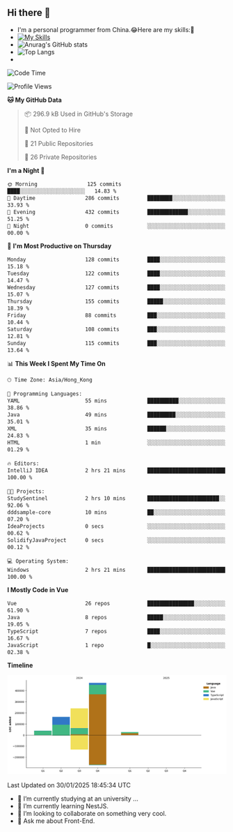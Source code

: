 ## Hi there 👋
- I'm a personal programmer from China.😂Here are my skills:🤔
- [![My Skills](https://skillicons.dev/icons?i=js,html,css,vue,typescript,java,golang)](https://skillicons.dev)
- ![Anurag's GitHub stats](https://github-readme-stats.vercel.app/api?username=FluffyChi-Xing&count_private=true&show_icons=true&theme=radical)
- ![Top Langs](https://github-readme-stats.vercel.app/api/top-langs/?username=FluffyChi-Xing)
- <!--START_SECTION:waka-->
![Code Time](http://img.shields.io/badge/Code%20Time-1%2C072%20hrs%2020%20mins-blue)

![Profile Views](http://img.shields.io/badge/Profile%20Views-14-blue)

**🐱 My GitHub Data** 

> 📦 296.9 kB Used in GitHub's Storage 
 > 
> 🚫 Not Opted to Hire
 > 
> 📜 21 Public Repositories 
 > 
> 🔑 26 Private Repositories 
 > 
**I'm a Night 🦉** 

```text
🌞 Morning                125 commits         ████░░░░░░░░░░░░░░░░░░░░░   14.83 % 
🌆 Daytime                286 commits         ████████░░░░░░░░░░░░░░░░░   33.93 % 
🌃 Evening                432 commits         █████████████░░░░░░░░░░░░   51.25 % 
🌙 Night                  0 commits           ░░░░░░░░░░░░░░░░░░░░░░░░░   00.00 % 
```
📅 **I'm Most Productive on Thursday** 

```text
Monday                   128 commits         ████░░░░░░░░░░░░░░░░░░░░░   15.18 % 
Tuesday                  122 commits         ████░░░░░░░░░░░░░░░░░░░░░   14.47 % 
Wednesday                127 commits         ████░░░░░░░░░░░░░░░░░░░░░   15.07 % 
Thursday                 155 commits         █████░░░░░░░░░░░░░░░░░░░░   18.39 % 
Friday                   88 commits          ███░░░░░░░░░░░░░░░░░░░░░░   10.44 % 
Saturday                 108 commits         ███░░░░░░░░░░░░░░░░░░░░░░   12.81 % 
Sunday                   115 commits         ███░░░░░░░░░░░░░░░░░░░░░░   13.64 % 
```


📊 **This Week I Spent My Time On** 

```text
🕑︎ Time Zone: Asia/Hong_Kong

💬 Programming Languages: 
YAML                     55 mins             ██████████░░░░░░░░░░░░░░░   38.86 % 
Java                     49 mins             █████████░░░░░░░░░░░░░░░░   35.01 % 
XML                      35 mins             ██████░░░░░░░░░░░░░░░░░░░   24.83 % 
HTML                     1 min               ░░░░░░░░░░░░░░░░░░░░░░░░░   01.29 % 

🔥 Editors: 
IntelliJ IDEA            2 hrs 21 mins       █████████████████████████   100.00 % 

🐱‍💻 Projects: 
StudySentinel            2 hrs 10 mins       ███████████████████████░░   92.06 % 
dddsample-core           10 mins             ██░░░░░░░░░░░░░░░░░░░░░░░   07.20 % 
IdeaProjects             0 secs              ░░░░░░░░░░░░░░░░░░░░░░░░░   00.62 % 
SolidifyJavaProject      0 secs              ░░░░░░░░░░░░░░░░░░░░░░░░░   00.12 % 

💻 Operating System: 
Windows                  2 hrs 21 mins       █████████████████████████   100.00 % 
```

**I Mostly Code in Vue** 

```text
Vue                      26 repos            ███████████████░░░░░░░░░░   61.90 % 
Java                     8 repos             █████░░░░░░░░░░░░░░░░░░░░   19.05 % 
TypeScript               7 repos             ████░░░░░░░░░░░░░░░░░░░░░   16.67 % 
JavaScript               1 repo              █░░░░░░░░░░░░░░░░░░░░░░░░   02.38 % 
```



**Timeline**

![Lines of Code chart](https://raw.githubusercontent.com/FluffyChi-Xing/FluffyChi-Xing/main/assets/bar_graph.png)


 Last Updated on 30/01/2025 18:45:34 UTC
<!--END_SECTION:waka-->
- 🔭 I’m currently studying at an university ...
- 🌱 I’m currently learning NestJS.
- 👯 I’m looking to collaborate on something very cool.
- 💬 Ask me about Front-End.
